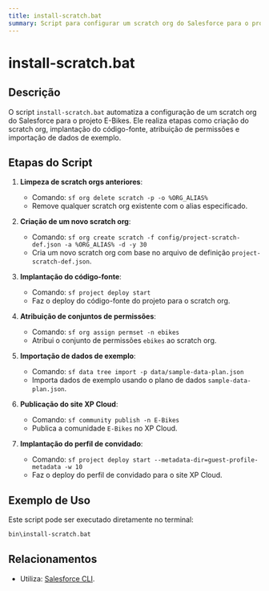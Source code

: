 ```yaml
---
title: install-scratch.bat
summary: Script para configurar um scratch org do Salesforce para o projeto E-Bikes.
---
```


# install-scratch.bat

## Descrição
O script `install-scratch.bat` automatiza a configuração de um scratch org do Salesforce para o projeto E-Bikes. Ele realiza etapas como criação do scratch org, implantação do código-fonte, atribuição de permissões e importação de dados de exemplo.

## Etapas do Script

1. **Limpeza de scratch orgs anteriores**:
   - Comando: `sf org delete scratch -p -o %ORG_ALIAS%`
   - Remove qualquer scratch org existente com o alias especificado.

2. **Criação de um novo scratch org**:
   - Comando: `sf org create scratch -f config/project-scratch-def.json -a %ORG_ALIAS% -d -y 30`
   - Cria um novo scratch org com base no arquivo de definição `project-scratch-def.json`.

3. **Implantação do código-fonte**:
   - Comando: `sf project deploy start`
   - Faz o deploy do código-fonte do projeto para o scratch org.

4. **Atribuição de conjuntos de permissões**:
   - Comando: `sf org assign permset -n ebikes`
   - Atribui o conjunto de permissões `ebikes` ao scratch org.

5. **Importação de dados de exemplo**:
   - Comando: `sf data tree import -p data/sample-data-plan.json`
   - Importa dados de exemplo usando o plano de dados `sample-data-plan.json`.

6. **Publicação do site XP Cloud**:
   - Comando: `sf community publish -n E-Bikes`
   - Publica a comunidade `E-Bikes` no XP Cloud.

7. **Implantação do perfil de convidado**:
   - Comando: `sf project deploy start --metadata-dir=guest-profile-metadata -w 10`
   - Faz o deploy do perfil de convidado para o site XP Cloud.

## Exemplo de Uso
Este script pode ser executado diretamente no terminal:
```bash
bin\install-scratch.bat
```

## Relacionamentos

- Utiliza: [Salesforce CLI](https://developer.salesforce.com/tools/sfdxcli).